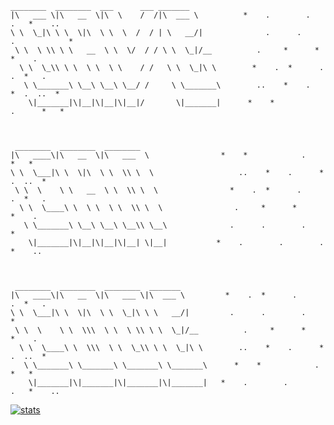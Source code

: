 ```
________  ________  ___      ___ _______      
|\   ___ \|\   __  \|\  \    /  /|\  ___ \          *    .        .        .   *    ..
\ \  \_|\ \ \  \|\  \ \  \  /  / | \   __/|              .      .        .            *
 \ \  \ \\ \ \   __  \ \  \/  / / \ \  \_|/__          .     *      *        *    .
  \ \  \_\\ \ \  \ \  \ \    / /   \ \  \_|\ \        *    .  *      .        .  *   .
   \ \_______\ \__\ \__\ \__/ /     \ \_______\        ..    *    .      *  .  ..  *
    \|_______|\|__|\|__|\|__|/       \|_______|      *    *            .      *   *
                                               
                                               
                                               
 ________  ________  ________                  
|\   ____\|\   __  \|\   ___  \                *    *            .      *   *
\ \  \___|\ \  \|\  \ \  \\ \  \                   ..    *    .      *  .  ..  *
 \ \  \    \ \   __  \ \  \\ \  \                *    .  *      .        .  *   . 
  \ \  \____\ \  \ \  \ \  \\ \  \                .     *      *        *    . 
   \ \_______\ \__\ \__\ \__\\ \__\              .      .        .            *      
    \|_______|\|__|\|__|\|__| \|__|           *    .        .        .   *    .. 
                                               
                                               
                                               
 ________  ________  ________  _______         
|\   ____\|\   __  \|\   ___ \|\  ___ \         *    .  *      .        .  *   . 
\ \  \___|\ \  \|\  \ \  \_|\ \ \   __/|         .      .        .            *
 \ \  \    \ \  \\\  \ \  \ \\ \ \  \_|/__          .     *      *        *    .
  \ \  \____\ \  \\\  \ \  \_\\ \ \  \_|\ \        ..    *    .      *  .  ..  *
   \ \_______\ \_______\ \_______\ \_______\      *    *            .      *   *
    \|_______|\|_______|\|_______|\|_______|   *    .        .        .   *    ..
```    
    

[![stats](https://github-readme-stats.vercel.app/api?username=longda&show_icons=true&theme=radical)](https://github.com/anuraghazra/github-readme-stats)


<!--
### Hi there 👋


**longda/longda** is a ✨ _special_ ✨ repository because its `README.md` (this file) appears on your GitHub profile.

Here are some ideas to get you started:

- 🔭 I’m currently working on ...
- 🌱 I’m currently learning ...
- 👯 I’m looking to collaborate on ...
- 🤔 I’m looking for help with ...
- 💬 Ask me about ...
- 📫 How to reach me: ...
- 😄 Pronouns: ...
- ⚡ Fun fact: ...
-->
